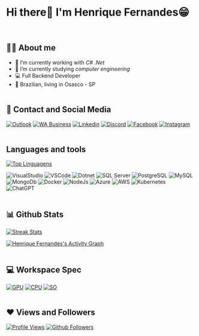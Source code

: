<!--
**Henrique-GF/Henrique-GF** is a ✨ _special_ ✨ repository because its `README.md` (this file) appears on your GitHub profile.

Here are some ideas to get you started:

- 🔭 I’m currently working on ...
- 🌱 I’m currently learning ...
- 👯 I’m looking to collaborate on ...
- 🤔 I’m looking for help with ...
- 💬 Ask me about ...
- 📫 How to reach me: ...
- 😄 Pronouns: ...
- ⚡ Fun fact: ...
-->

# Hi there👋 I'm **Henrique Fernandes**😁
<br>

## 🙋‍♂️ About me
- 🔭 I’m currently working with *C# .Net* <br>
- 🌱 I’m currently studying *computer engineering* <br>
- 💻 Full Backend Developer <br>
- 🏡 Brazilian, living in Osasco - SP
<br><br>

## 📱 Contact and Social Media
[![Outlook](https://img.shields.io/badge/Outlook-blue?style=for-the-badge&logo=Microsoft&link=mailto:henriquegfernandes@outlook.com)](mailto:mailto:henriquegfernandes@outlook.com)
[![WA Business](https://img.shields.io/badge/Whatsapp-25D366?style=for-the-badge&logo=WhatsApp&logoColor=white)](https://wa.me/5511957804108)
[![Linkedin](https://img.shields.io/badge/LinkedIn-blue?style=for-the-badge&logo=Linkedin)](https://www.linkedin.com/in/henrique-fernandes-586537111)
[![Discord](https://img.shields.io/badge/Discord-7289DA?style=for-the-badge&logo=discord&logoColor=white)](https://discord.com/users/rique.fernandes)
[![Facebook](https://img.shields.io/badge/Facebook-white?style=for-the-badge&logo=Facebook)](https://www.facebook.com/rick.goncalves.988)
[![Instagram](https://img.shields.io/badge/Instagram-BC2A8D?style=for-the-badge&logo=instagram&logoColor=white)](https://www.instagram.com/rickky.fernandes)
<br><br>

## Languages and tools
[![Top Linguagens](https://github-readme-stats.vercel.app/api/top-langs/?username=henriquegfernandes&langs_count=8&count_private=true&layout=compact&theme=react&hide_border=true&bg_color=0a0c10)](https://github.com/henriquegfernandes)

![VisualStudio](https://img.icons8.com/fluency/48/visual-studio.png)
![VSCode](https://img.icons8.com/fluency/48/visual-studio-code-2019.png)
![Dotnet](https://img.icons8.com/color/48/net-framework.png)
![SQL Server](https://img.icons8.com/color/48/microsoft-sql-server.png)
![PostgreSQL](https://img.icons8.com/color/48/postgreesql.png)
![MySQL](https://img.icons8.com/fluency/48/mysql-logo.png)
![MongoDb](https://img.icons8.com/color/48/mongodb.png)
![Docker](https://img.icons8.com/fluency/48/docker.png)
![NodeJs](https://img.icons8.com/color/48/nodejs.png)
![Azure](https://img.icons8.com/fluency/48/azure-1.png)
![AWS](https://img.icons8.com/color/48/amazon-web-services.png)
![Kubernetes](https://img.icons8.com/color/48/kubernetes.png)
![ChatGPT](https://img.icons8.com/color/48/chatgpt.png)
<br><br>

## 📊 Github Stats
[![Streak Stats](https://github-readme-streak-stats.herokuapp.com/?user=henriquegfernandes&theme=black-ice&hide_border=true&stroke=0000&background=0a0c10)](#)

[![Henrique Fernandes's Activity Graph](https://github-readme-activity-graph.vercel.app/graph?username=henriquegfernandes&theme=react-dark&bg_color=0a0c10&hide_border=true)](#)
<br><br>

## 💻 Workspace Spec
[![GPU](https://img.shields.io/badge/AMD-Radeon_RX_6650XT-ED1C24?style=for-the-badge&logo=amd&logoColor=white)](#)
[![CPU](https://img.shields.io/badge/AMD-Ryzen_5_5600G-ED1C24?style=for-the-badge&logo=amd&logoColor=white)](#)
[![SO](https://img.shields.io/badge/Windows-11-0078D6?style=for-the-badge&logo=windows&logoColor=white)](#)
<br><br>

## ❤ Views and Followers
[![Profile Views](https://komarev.com/ghpvc/?username=henriquegfernnandes)](https://github.com/henriquegfernandes)
[![Github Followers](https://img.shields.io/github/followers/henriquegfernandes?label=Followers&style=social)](https://github.com/henriquegfernandes)
